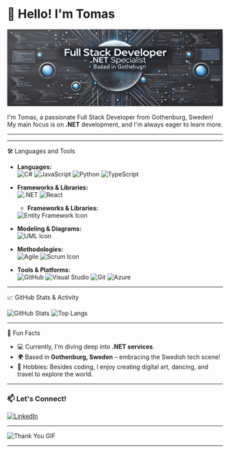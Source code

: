 # 👋 Hello! I'm Tomas

![Profile Banner](https://raw.githubusercontent.com/TomasSteifo/TomasSteifo/refs/heads/main/Screenshot%202024-11-11%20at%2013.17.24.png)

I'm Tomas, a passionate Full Stack Developer from Gothenburg, Sweden! My main focus is on **.NET** development, and I'm always eager to learn more.

--- 


---
 🛠️ Languages and Tools

- **Languages:**  
  ![C#](https://img.icons8.com/color/48/000000/c-sharp-logo.png)
  ![JavaScript](https://img.icons8.com/color/48/000000/javascript.png)
  ![Python](https://img.icons8.com/color/48/000000/python.png)
  ![TypeScript](https://img.icons8.com/color/48/000000/typescript.png)
  
- **Frameworks & Libraries:**  
  ![.NET](https://img.icons8.com/color/48/000000/net-framework.png)
   ![React](https://img.icons8.com/color/48/000000/react-native.png)
  - **Frameworks & Libraries:**  
  <img src="https://github.com/TomasSteifo/TomasSteifo/blob/main/DALL%C2%B7E%202024-11-12%2000.11.50%20-%20A%20minimalistic%20and%20professional%20icon%20representing%20Entity%20Framework%2C%20suitable%20for%20a%20GitHub%20profile%20README.%20Simple%2C%20clean%20design%20with%20subtle%20color%20and%20s.webp" alt="Entity Framework Icon" width="48"/>


- **Modeling & Diagrams:**  
  <img src="https://github.com/TomasSteifo/TomasSteifo/blob/main/DALL%C2%B7E%202024-11-12%2000.11.46%20-%20A%20minimalistic%20and%20professional%20icon%20representing%20UML%20diagram%20techniques%2C%20suitable%20for%20a%20GitHub%20profile%20README.%20Simple%2C%20clean%20design%20with%20subtle%20color.webp" alt="UML Icon" width="48"/>
- **Methodologies:**  
  ![Agile](https://img.icons8.com/color/48/000000/sprint-iteration.png)
   <img src="https://github.com/TomasSteifo/TomasSteifo/blob/main/DALL%C2%B7E%202024-11-12%2000.11.48%20-%20A%20minimalistic%20and%20professional%20icon%20representing%20Scrum%20methodology%2C%20suitable%20for%20a%20GitHub%20profile%20README.%20Simple%2C%20clean%20design%20with%20subtle%20color%20and%20.webp" alt="Scrum Icon" width="48"/>

- **Tools & Platforms:**  
  ![GitHub](https://img.icons8.com/fluent/48/000000/github.png)
  ![Visual Studio](https://img.icons8.com/color/48/visual-studio--v1.png)
    ![Git](https://img.icons8.com/color/48/000000/git.png)
    ![Azure](https://img.icons8.com/color/48/000000/azure-1.png)

---

📈 GitHub Stats & Activity

![GitHub Stats](https://github-readme-stats.vercel.app/api?username=TomasSteifo&show_icons=true&theme=radical)
![Top Langs](https://github-readme-stats.vercel.app/api/top-langs/?username=TomasSteifo&layout=compact&theme=radical)


---

🎉 Fun Facts

- 💻 Currently, I'm diving deep into **.NET services**.
- 🌍 Based in **Gothenburg, Sweden** – embracing the Swedish tech scene!
- 🎨 Hobbies: Besides coding, I enjoy creating digital art, dancing, and travel to explore the world.

---

### 📫 Let's Connect!

[![LinkedIn](https://img.icons8.com/color/48/000000/linkedin.png)](https://www.linkedin.com/in/tomassteifo/)


---

![Thank You GIF](https://media.giphy.com/media/dzaUX7CAG0Ihi/giphy.gif) <!-- Replace with any other animated GIF you like -->

---
